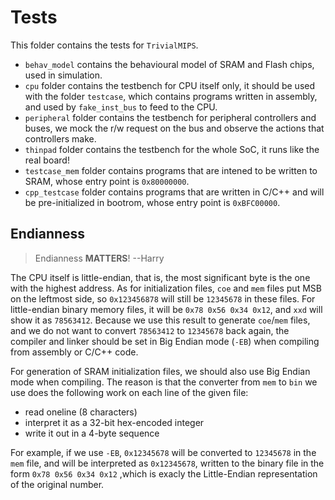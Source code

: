 # Tests

This folder contains the tests for `TrivialMIPS`.

* `behav_model` contains the behavioural model of SRAM and Flash chips, used in simulation.
* `cpu` folder contains the testbench for CPU itself only, it should be used with the folder `testcase`, which contains programs written in assembly, and used by `fake_inst_bus` to feed to the CPU.
* `peripheral` folder contains the testbench for peripheral controllers and buses, we mock the r/w request on the bus and observe the actions that controllers make.
* `thinpad` folder contains the testbench for the whole SoC, it runs like the real board!
* `testcase_mem` folder contains programs that are intened to be written to SRAM, whose entry point is `0x80000000`.
* `cpp_testcase` folder contains programs that are written in C/C++ and will be pre-initialized in bootrom, whose entry point is `0xBFC00000`.

## Endianness

> Endianness __MATTERS__! --Harry

The CPU itself is little-endian, that is, the most significant byte is the one with the highest address. As for initialization files, `coe` and `mem` files put MSB on the leftmost side, so `0x123456878` will still be `12345678` in these files. For little-endian binary memory files, it will be `0x78 0x56 0x34 0x12`, and `xxd` will show it as `78563412`. Because we use this result to generate `coe`/`mem` files, and we do not want to convert `78563412` to `12345678` back again, the compiler and linker should be set in Big Endian mode (`-EB`) when compiling from assembly or C/C++ code.

For generation of SRAM initialization files, we should also use Big Endian mode when compiling. The reason is that the converter from `mem` to `bin` we use does the following work on each line of the given file:

* read oneline (8 characters)
* interpret it as a 32-bit hex-encoded integer
* write it out in a 4-byte sequence

For example, if we use `-EB`, `0x12345678` will be converted to `12345678` in the `mem` file, and will be interpreted as `0x12345678`, written to the binary file in the form `0x78 0x56 0x34 0x12` ,which is exacly the Little-Endian representation of the original number.